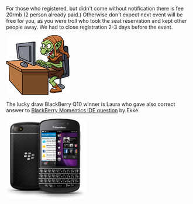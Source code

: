 For those who registered, but didn't come without notification there is fee 20rmb (2 person already paid.)
 Otherwise don't expect next event will be free for you, as you were troll who took the seat reservation and kept other people away.
 We had to close registration 2-3 days before the event.
  
![Internet-Troll-small.PNG](/Pictures/Internet-Troll-small.PNG)  

The lucky draw BlackBerry Q10 winner is Laura who gave also correct answer to [BlackBerry Momentics IDE question](materials) by Ekke.

![Blackberry_Q10_Black.png](/Pictures/Blackberry_Q10_Black.png)  

